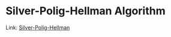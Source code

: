 # Silver-Polig-Hellman Algorithm

Link: [Silver-Polig-Hellman](https://shvyika.github.io/Silver-Polig-Hellman_Algorithm/)
